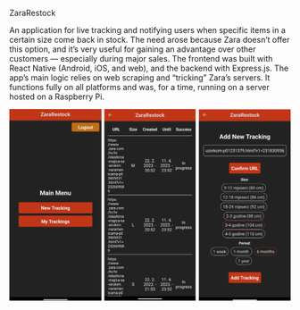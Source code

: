 ZaraRestock

An application for live tracking and notifying users when specific items in a certain size come back in stock. The need arose because Zara doesn’t offer this option, and it’s very useful for gaining an advantage over other customers — especially during major sales. The frontend was built with React Native (Android, iOS, and web), and the backend with Express.js. The app’s main logic relies on web scraping and “tricking” Zara’s servers. It functions fully on all platforms and was, for a time, running on a server hosted on a Raspberry Pi.

![App demo screenshots](https://github.com/BranimirTomeljak/ZaraRestock/blob/main/screenshots.jpg)

